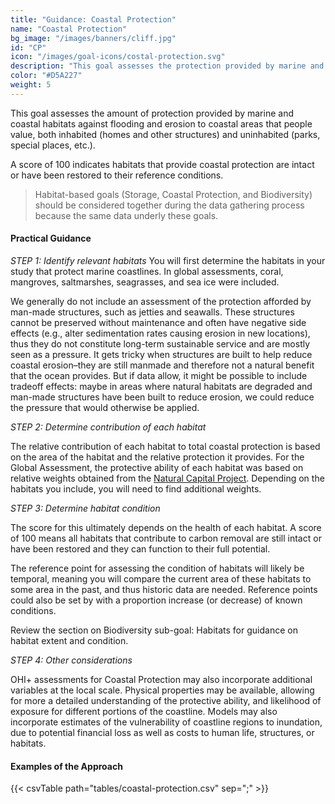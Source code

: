 ```yaml
---
title: "Guidance: Coastal Protection"
name: "Coastal Protection"
bg_image: "/images/banners/cliff.jpg"
id: "CP"
icon: "/images/goal-icons/costal-protection.svg"
description: "This goal assesses the protection provided by marine and coastal habitats against flooding and erosion to coastal areas that people value (e.g. homes, parks, special places, etc.)"
color: "#D5A227"
weight: 5
---
```



This goal assesses the amount of protection provided by marine and coastal habitats against flooding and erosion to coastal areas that people value, both inhabited (homes and other structures) and uninhabited (parks, special places, etc.). 

A score of 100 indicates habitats that provide coastal protection are intact or have been restored to their reference conditions.

> Habitat-based goals (Storage, Coastal Protection, and Biodiversity) should be considered together during the data gathering process because the same data underly these goals.

#### Practical Guidance

*_STEP 1: Identify relevant habitats_*
You will first determine the habitats in your study that protect marine coastlines. In global assessments, coral, mangroves, saltmarshes, seagrasses, and sea ice were included. 

We generally do not include an assessment of the protection afforded by man-made structures, such as jetties and seawalls. These structures cannot be preserved without maintenance and often have negative side effects (e.g., alter sedimentation rates causing erosion in new locations), thus they do not constitute long-term sustainable service and are mostly seen as a pressure. It gets tricky when structures are built to help reduce coastal erosion–they are still manmade and therefore not a natural benefit that the ocean provides. But if data allow, it might be possible to include tradeoff effects: maybe in areas where natural habitats are degraded and man-made structures have been built to reduce erosion, we could reduce the pressure that would otherwise be applied.

*_STEP 2: Determine contribution of each habitat_*

The relative contribution of each habitat to total coastal protection is based on the area of the habitat and the relative protection it provides.  For the Global Assessment, the protective ability of each habitat was based on relative weights obtained from the [Natural Capital Project](https://ohi-science.org/goals/www.naturalcapitalproject.org). Depending on the habitats you include, you will need to find additional weights.

*_STEP 3: Determine habitat condition_*

The score for this ultimately depends on the health of each habitat. A score of 100 means all habitats that contribute to carbon removal are still intact or have been restored and they can function to their full potential.

The reference point for assessing the condition of habitats will likely be temporal, meaning you will compare the current area of these habitats to some area in the past, and thus historic data are needed. Reference points could also be set by with a proportion increase (or decrease) of known conditions. 

Review the section on Biodiversity sub-goal: Habitats for guidance on habitat extent and condition.


*_STEP 4: Other considerations_*

OHI+ assessments for Coastal Protection may also incorporate additional variables at the local scale.  Physical properties may be available, allowing for more a detailed understanding of the protective ability, and likelihood of exposure for different portions of the coastline. Models may also incorporate estimates of the vulnerability of coastline regions to inundation, due to potential financial loss as well as costs to human life, structures, or habitats.

#### Examples of the Approach
{{< csvTable path="tables/coastal-protection.csv"  sep=";" >}}
